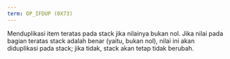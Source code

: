 ```yaml
---
term: OP_IFDUP (0X73)
---
```


Menduplikasi item teratas pada stack jika nilainya bukan nol. Jika nilai pada bagian teratas stack adalah benar (yaitu, bukan nol), nilai ini akan diduplikasi pada stack; jika tidak, stack akan tetap tidak berubah.